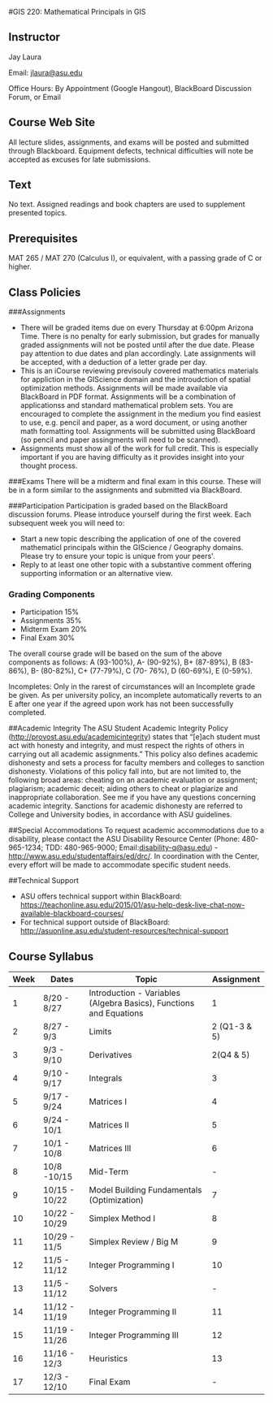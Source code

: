 #GIS 220: Mathematical Principals in GIS

## Instructor 
Jay Laura

Email: jlaura@asu.edu

Office Hours: By Appointment (Google Hangout), BlackBoard Discussion Forum, or Email

## Course Web Site
All lecture slides, assignments, and exams will be posted and submitted through Blackboard. Equipment defects, technical difficulties will note be accepted as excuses for late submissions.

## Text
No text. Assigned readings and book chapters are used to supplement presented topics.

## Prerequisites
MAT 265 / MAT 270 (Calculus I), or equivalent, with a passing grade of C or higher.

## Class Policies
###Assignments
* There will be graded items due on every Thursday at 6:00pm Arizona Time. There is no penalty for early submission, but grades for manually graded assignments will not be posted until after the due date. Please pay attention to due dates and plan accordingly. Late assignments will be accepted, with a deduction of a letter grade per day.
* This is an iCourse reviewing previsouly covered mathematics materials for appliction in the GIScience domain and the introudction of spatial optimization methods.  Assignments will be made available via BlackBoard in PDF format.  Assignments will be a combination of applicationss and standard mathematical problem sets.  You are encouraged to complete the assignment in the medium you find easiest to use, e.g. pencil and paper, as a word document, or using another math formatting tool.  Assignments will be submitted using BlackBoard (so pencil and paper assingments will need to be scanned).   
* Assignments must show all of the work for full credit.  This is especially important if you are having difficulty as it provides insight into your thought process.

###Exams
There will be a midterm and final exam in this course.  These will be in a form similar to the assignments and submitted via BlackBoard.

###Participation
Participation is graded based on the BlackBoard discussion forums.  Please introduce yourself during the first week.  Each subsequent week you will need to:

* Start a new topic describing the application of one of the covered mathematicl principals within the GIScience / Geography domains.  Please try to ensure your topic is unique from your peers'.
* Reply to at least one other topic with a substantive comment offering supporting information or an alternative view. 


### Grading Components

* Participation 	15%
* Assignments 	35%
* Midterm Exam	20%
* Final Exam		30%

The overall course grade will be based on the sum of the above components as follows: A (93-100%), A- (90-92%), B+ (87-89%), B (83-86%), B- (80-82%), C+ (77-79%), C (70- 76%), D (60-69%), E (0-59%).
Incompletes: Only in the rarest of circumstances will an Incomplete grade be given. As per university policy, an incomplete automatically reverts to an E after one year if the agreed upon work has not been successfully completed.

##Academic Integrity
The ASU Student Academic Integrity Policy (http://provost.asu.edu/academicintegrity) states that “[e]ach student must act with honesty and integrity, and must respect the rights of others in carrying out all academic assignments.” This policy also defines academic dishonesty and sets a process for faculty members and colleges to sanction dishonesty. Violations of this policy fall into, but are not limited to, the following broad areas: cheating on an academic evaluation or assignment; plagiarism; academic deceit; aiding others to cheat or plagiarize and inappropriate collaboration. See me if you have any questions concerning academic integrity. Sanctions for academic dishonesty are referred to College and University bodies, in accordance with ASU guidelines.

##Special Accommodations
To request academic accommodations due to a disability, please contact the ASU Disability Resource Center (Phone: 480-965-1234; TDD: 480-965-9000; Email:disability-q@asu.edu) - http://www.asu.edu/studentaffairs/ed/drc/. In coordination with the Center, every effort will be made to accommodate specific student needs.

##Technical Support
* ASU offers technical support within BlackBoard: https://teachonline.asu.edu/2015/01/asu-help-desk-live-chat-now-available-blackboard-courses/
* For technical support outside of BlackBoard: http://asuonline.asu.edu/student-resources/technical-support

## Course Syllabus
| Week | Dates         | Topic                                                             | Assignment   |
|------|---------------|-------------------------------------------------------------------|--------------|
| 1    | 8/20 - 8/27   | Introduction - Variables (Algebra Basics), Functions and Equations |       1      |
| 2    | 8/27 - 9/3    | Limits                                                            | 2 (Q1-3 & 5) |
| 3    | 9/3 - 9/10    | Derivatives                                                       | 2(Q4 & 5)    |
| 4    | 9/10 - 9/17   | Integrals                                                         |       3      |
| 5    | 9/17 - 9/24   | Matrices I                                                        |       4      |
| 6    | 9/24 - 10/1   | Matrices II                                                       |       5      |
| 7    | 10/1 - 10/8   | Matrices III                                                      |       6      |
| 8    | 10/8 -10/15   | Mid-Term                                                          |       -      |
| 9    | 10/15 - 10/22 | Model Building Fundamentals (Optimization)                        |       7      |
| 10   | 10/22 - 10/29 | Simplex Method I                                                  |       8      |
| 11   | 10/29 - 11/5  | Simplex Review / Big M                                            |       9      |
| 12   | 11/5 - 11/12  | Integer Programming I                                             |      10      |
| 13   | 11/5 - 11/12  | Solvers                                                           |       -      |
| 14   | 11/12 - 11/19 | Integer Programming II                                            |      11      |
| 15   | 11/19 - 11/26 | Integer Programming III                                           |      12      |
| 16   | 11/16 - 12/3  | Heuristics                                                        |      13      |
| 17   | 12/3 - 12/10  | Final Exam                                                        |       -      |

